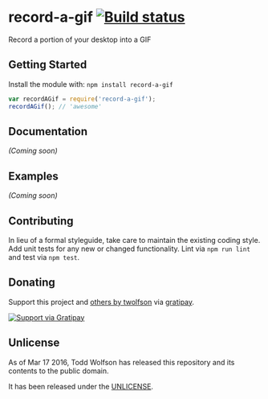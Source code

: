 # record-a-gif [![Build status](https://travis-ci.org/twolfson/record-a-gif.svg?branch=master)](https://travis-ci.org/twolfson/record-a-gif)

Record a portion of your desktop into a GIF

## Getting Started
Install the module with: `npm install record-a-gif`

```js
var recordAGif = require('record-a-gif');
recordAGif(); // 'awesome'
```

## Documentation
_(Coming soon)_

## Examples
_(Coming soon)_

## Contributing
In lieu of a formal styleguide, take care to maintain the existing coding style. Add unit tests for any new or changed functionality. Lint via `npm run lint` and test via `npm test`.

## Donating
Support this project and [others by twolfson][gratipay] via [gratipay][].

[![Support via Gratipay][gratipay-badge]][gratipay]

[gratipay-badge]: https://cdn.rawgit.com/gratipay/gratipay-badge/2.x.x/dist/gratipay.svg
[gratipay]: https://www.gratipay.com/twolfson/

## Unlicense
As of Mar 17 2016, Todd Wolfson has released this repository and its contents to the public domain.

It has been released under the [UNLICENSE][].

[UNLICENSE]: UNLICENSE
